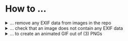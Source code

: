 # How to ...

<details>
<summary>... remove any EXIF data from images in the repo</summary>

Run `make strip-exif` to remove.
</details>

<details>
<summary>... check that an image does not contain any EXIF data</summary>

```
$ exif --no-fixup assets/logo/logo.png
Corrupt data
The data provided does not follow the specification.
ExifLoader: The data supplied does not seem to contain EXIF data.
```
</details>

<details>
<summary>... to create an animated GIF out of (3) PNGs</summary>

Here’s how you can turn your 3 PNGs into a smooth, transparent animated GIF in GIMP:

1️⃣ Open your PNGs as layers

1. Launch GIMP.

2. Go to File → Open as Layers…

3. Select the three PNGs ([frame1.png](../assets/animate/frame1.png), [frame2.png](../assets/animate/frame2.png), [frame3.png](../assets/animate/frame3.png)).
→ They will appear stacked in the Layers panel.

2️⃣ Arrange the frames

- Make sure the layers are in the right order (bottom = first frame).

- Rename them to include timing, e.g.:

   ```
    frame-1 (200ms)
    frame-2 (200ms)
    frame-3 (200ms)
   ```

(The text in parentheses sets the duration per frame in GIMP’s GIF exporter.)

3️⃣ Export as GIF

1. Go to File → Export As…

2. Choose a name, e.g. [icon.gif](../assets/animate/icon.gif).

3. In the export dialog:

   - Check As animation.

   - Enable Loop forever (if you want it to repeat).

   - Set Delay between frames (e.g. 200 ms if you didn’t add timing in layer names).

   - Set Frame disposal to One frame per layer (replace) or Combine (try both; “Replace” often works best for transparency).

4️⃣ (Optional) Improve color quality

GIF is limited to 256 colors, so you may want to:

1. Go to Image → Mode → Indexed…

2. Choose Generate optimum palette with 256 colors and enable Dithering (Floyd–Steinberg).

3. Then export again.

5️⃣ Preview

Open the exported GIF in any browser or image viewer to check the flicker.

💡 Tip: If the GIF still looks grainy, consider exporting as WebP animation instead (File → Export As → `.webp`) — it supports full color and transparency.
</details>